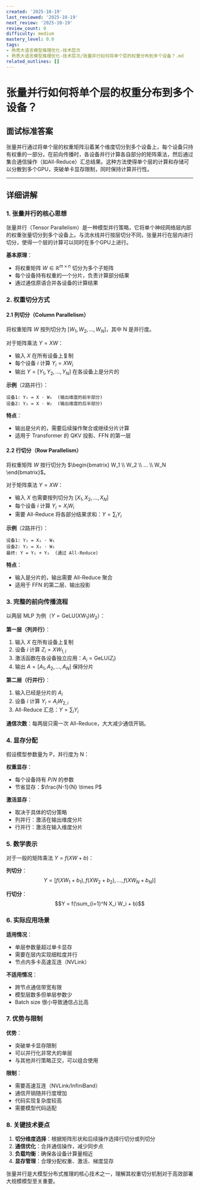 ```yaml
---
created: '2025-10-19'
last_reviewed: '2025-10-19'
next_review: '2025-10-19'
review_count: 0
difficulty: medium
mastery_level: 0.0
tags:
- 熟悉大语言模型推理优化-技术层次
- 熟悉大语言模型推理优化-技术层次/张量并行如何将单个层的权重分布到多个设备？.md
related_outlines: []
---
```


# 张量并行如何将单个层的权重分布到多个设备？

## 面试标准答案

张量并行通过将单个层的权重矩阵沿着某个维度切分到多个设备上，每个设备只持有权重的一部分。在前向传播时，各设备并行计算各自部分的矩阵乘法，然后通过集合通信操作（如All-Reduce）汇总结果。这种方法使得单个层的计算和存储可以分散到多个GPU，突破单卡显存限制，同时保持计算并行性。

---

## 详细讲解

### 1. 张量并行的核心思想

张量并行（Tensor Parallelism）是一种模型并行策略，它将单个神经网络层内部的权重张量切分到多个设备上。与流水线并行按层切分不同，张量并行在层内进行切分，使得一个层的计算可以同时在多个GPU上进行。

**基本原理**：
- 将权重矩阵 $W \in \mathbb{R}^{m \times n}$ 切分为多个子矩阵
- 每个设备持有权重的一个分片，负责计算部分结果
- 通过通信原语合并各设备的计算结果

### 2. 权重切分方式

#### 2.1 列切分（Column Parallelism）

将权重矩阵 $W$ 按列切分为 $[W_1, W_2, ..., W_N]$，其中 N 是并行度。

对于矩阵乘法 $Y = XW$：
- 输入 $X$ 在所有设备上复制
- 每个设备 $i$ 计算 $Y_i = XW_i$
- 输出 $Y = [Y_1, Y_2, ..., Y_N]$ 在各设备上是分片的

**示例**（2路并行）：
```
设备1: Y₁ = X · W₁  (输出维度的前半部分)
设备2: Y₂ = X · W₂  (输出维度的后半部分)
```

**特点**：
- 输出是分片的，需要后续操作聚合或继续分片计算
- 适用于 Transformer 的 QKV 投影、FFN 的第一层

#### 2.2 行切分（Row Parallelism）

将权重矩阵 $W$ 按行切分为 $\begin{bmatrix} W_1 \\ W_2 \\ ... \\ W_N \end{bmatrix}$。

对于矩阵乘法 $Y = XW$：
- 输入 $X$ 也需要按列切分为 $[X_1, X_2, ..., X_N]$
- 每个设备 $i$ 计算 $Y_i = X_i W_i$
- 需要 All-Reduce 将各部分结果求和：$Y = \sum_i Y_i$

**示例**（2路并行）：
```
设备1: Y₁ = X₁ · W₁
设备2: Y₂ = X₂ · W₂
最终: Y = Y₁ + Y₂  (通过 All-Reduce)
```

**特点**：
- 输入是分片的，输出需要 All-Reduce 聚合
- 适用于 FFN 的第二层、输出投影

### 3. 完整的前向传播流程

以两层 MLP 为例（$Y = \text{GeLU}(XW_1)W_2$）：

**第一层（列并行）**：
1. 输入 $X$ 在所有设备上复制
2. 设备 $i$ 计算 $Z_i = XW_{1,i}$
3. 激活函数在各设备独立应用：$A_i = \text{GeLU}(Z_i)$
4. 输出 $A = [A_1, A_2, ..., A_N]$ 保持分片

**第二层（行并行）**：
1. 输入已经是分片的 $A_i$
2. 设备 $i$ 计算 $Y_i = A_i W_{2,i}$
3. All-Reduce 汇总：$Y = \sum_i Y_i$

**通信次数**：每两层只需一次 All-Reduce，大大减少通信开销。

### 4. 显存分配

假设模型参数量为 P，并行度为 N：

**权重显存**：
- 每个设备持有 $P/N$ 的参数
- 节省显存：$\frac{N-1}{N} \times P$

**激活显存**：
- 取决于具体的切分策略
- 列并行：激活在输出维度分片
- 行并行：激活在输入维度分片

### 5. 数学表示

对于一般的矩阵乘法 $Y = f(XW + b)$：

**列切分**：
$$Y = [f(XW_1 + b_1), f(XW_2 + b_2), ..., f(XW_N + b_N)]$$

**行切分**：
$$Y = f(\sum_{i=1}^N X_i W_i + b)$$

### 6. 实际应用场景

**适用情况**：
- 单层参数量超过单卡显存
- 需要在层内实现细粒度并行
- 节点内多卡高速互连（NVLink）

**不适用情况**：
- 跨节点通信带宽有限
- 模型层数多但单层参数少
- Batch size 很小导致通信占比高

### 7. 优势与限制

**优势**：
- 突破单卡显存限制
- 可以并行化非常大的单层
- 与其他并行策略正交，可以组合使用

**限制**：
- 需要高速互连（NVLink/InfiniBand）
- 通信开销随并行度增加
- 代码实现复杂度较高
- 需要模型代码适配

### 8. 关键技术要点

1. **切分维度选择**：根据矩阵形状和后续操作选择行切分或列切分
2. **通信优化**：合并通信操作，减少同步点
3. **负载均衡**：确保各设备计算量相近
4. **显存管理**：合理分配权重、激活、梯度显存

张量并行是大模型分布式推理的核心技术之一，理解其权重切分机制对于高效部署大规模模型至关重要。

